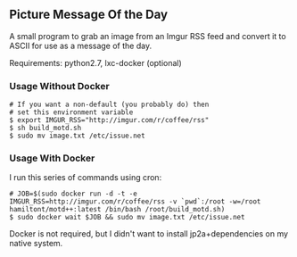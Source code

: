 Picture Message Of the Day
--------------------------

A small program to grab an image from an Imgur
RSS feed and convert it to ASCII for use as a
message of the day.

Requirements: python2.7, lxc-docker (optional)

### Usage Without Docker

    # If you want a non-default (you probably do) then
    # set this environment variable
    $ export IMGUR_RSS="http://imgur.com/r/coffee/rss"
    $ sh build_motd.sh
    $ sudo mv image.txt /etc/issue.net

### Usage With Docker

I run this series of commands using cron:

    # JOB=$(sudo docker run -d -t -e IMGUR_RSS=http://imgur.com/r/coffee/rss -v `pwd`:/root -w=/root hamiltont/motd++:latest /bin/bash /root/build_motd.sh)
    $ sudo docker wait $JOB && sudo mv image.txt /etc/issue.net

Docker is not required, but I didn't want to install  jp2a+dependencies on my native system.
